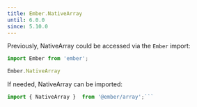 ```yaml
---
title: Ember.NativeArray
until: 6.0.0
since: 5.10.0
---
```



Previously, NativeArray could be accessed via the `Ember` import:
```js
import Ember from 'ember';

Ember.NativeArray

```

 If needed, NativeArray can be imported:
```js
import { NativeArray }  from '@ember/array';```
